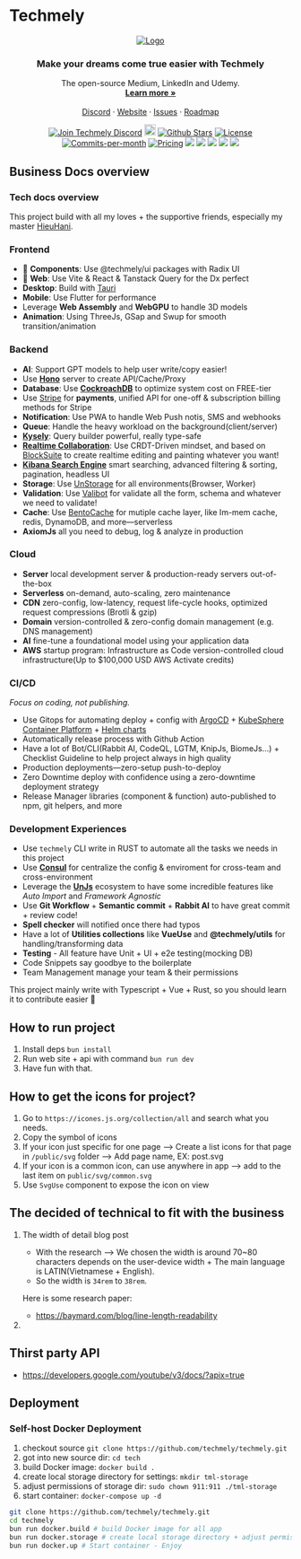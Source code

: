 # Techmely

<!-- PROJECT LOGO -->
<p align="center">
  <a href="https://github.com/techmely/techmely">
   <img src="https://i.ibb.co/3zBkRpd/LogoX300.png" alt="Logo">
  </a>

  <h3 align="center">Make your dreams come true easier with Techmely
</h3>

  <p align="center">
    The open-source Medium, LinkedIn and Udemy.
    <br />
    <a href="https://techmely.com"><strong>Learn more »</strong></a>
    <br />
    <br />
    <a href="https://chat.techmely.com">Discord</a>
    ·
    <a href="https://techmely.com">Website</a>
    ·
    <a href="https://github.com/techmely/techmely/issues">Issues</a>
    ·
    <a href="https://roadmap.techmely.com">Roadmap</a>
  </p>
</p>

<p align="center">
   <a href="https://chat.techmely.com"><img src="https://img.shields.io/badge/Discord-chat.techmely.com-%234A154B" alt="Join Techmely Discord"></a>
   <a href="https://status.techmely.com"><img height="20px" src="https://betteruptime.com/status-badges/v1/monitor/a9kf.svg" alt="Uptime"></a>
   <a href="https://github.com/techmely/techmely.com/stargazers"><img src="https://img.shields.io/github/stars/harrytran998/techmely" alt="Github Stars"></a>
   <a href="https://github.com/techmely/techmely.com/blob/main/LICENSE"><img src="https://img.shields.io/badge/license-AGPLv3-purple" alt="License"></a>
   <a href="https://github.com/techmely/techmely/pulse"><img src="https://img.shields.io/github/commit-activity/m/harrytran998/techmely" alt="Commits-per-month"></a>
   <a href="https://techmely.com/pricing"><img src="https://img.shields.io/badge/Pricing-Free/Premium-brightgreen" alt="Pricing"></a>
   <a href="https://hub.docker.com/r/harrytran998/techmely"><img src="https://img.shields.io/docker/pulls/harrytran998/techmely"></a>
   <a href="https://youtube.com/@techmely"><img src="https://img.shields.io/youtube/channel/subscribers/UCg3EWZXQK0bnbQISG50Nwfg"></a>
   <a href="https://techmely.com/design/figma"><img src="https://img.shields.io/badge/Figma-Design%20System-blueviolet"></a>
   <a href="https://contributor-covenant.org/version/1/4/code-of-conduct/ "><img src="https://img.shields.io/badge/Contributor%20Covenant-1.4-purple" /></a>
   <a href="https://console.algora.io/org/techmely/bounties?status=open"><img src="https://img.shields.io/endpoint?url=https%3A%2F%2Fconsole.algora.io%2Fapi%2Fshields%2Ftechmely%2Fbounties%3Fstatus%3Dopen"/></a>
</p>

## Business Docs overview

### Tech docs overview

This project build with all my loves + the supportive friends, especially my master [HieuHani](https://github.com/hieuhani).

### Frontend

- 🧩 **Components**: Use @techmely/ui packages with Radix UI
- 🪩 **Web**: Use Vite & React & Tanstack Query for the Dx perfect
- **Desktop**: Build with [Tauri](https://tauri.app/)
- **Mobile**: Use Flutter for performance
- Leverage **Web Assembly** and **WebGPU** to handle 3D models
- **Animation**: Using ThreeJs, GSap and Swup for smooth transition/animation

### Backend

- **AI**: Support GPT models to help user write/copy easier!
- Use [**Hono**](https://hono.dev/) server to create API/Cache/Proxy
- **Database**: Use [**CockroachDB**](https://www.cockroachlabs.com/) to optimize system cost on FREE-tier
- Use [Stripe](https://stripe.com/en-hk) for **payments**, unified API for one-off & subscription billing methods for Stripe
- **Notification**: Use PWA to handle Web Push notis, SMS and webhooks
- **Queue**: Handle the heavy workload on the background(client/server)
- [**Kysely**](https://kysely.dev/): Query builder powerful, really type-safe
- [**Realtime Collaboration**](https://dxos.org/): Use CRDT-Driven mindset, and based on [BlockSuite](https://github.com/toeverything/blocksuite) to create realtime editing and painting whatever you want!
- [**Kibana Search Engine**](https://www.elastic.co/kibana) smart searching, advanced filtering & sorting, pagination, headless UI
- **Storage**: Use [UnStorage](https://unstorage.unjs.io) for all environments(Browser, Worker)
- **Validation**: Use [Valibot](https://github.com/fabian-hiller/valibot) for validate all the form, schema and whatever we need to validate!
- **Cache**: Use [BentoCache](https://github.com/Julien-R44/bentocache) for mutiple cache layer, like Im-mem cache, redis, DynamoDB, and more—serverless
- **AxiomJs** all you need to debug, log & analyze in production

### Cloud

- **Server** local development server & production-ready servers out-of-the-box
- **Serverless** on-demand, auto-scaling, zero maintenance
- **CDN** zero-config, low-latency, request life-cycle hooks, optimized request compressions (Brotli & gzip)
- **Domain** version-controlled & zero-config domain management (e.g. DNS management)
- **AI** fine-tune a foundational model using your application data
- **AWS** startup program: Infrastructure as Code version-controlled cloud infrastructure(Up to $100,000 USD AWS Activate credits)

### CI/CD

_Focus on coding, not publishing._

- Use Gitops for automating deploy + config with [ArgoCD](https://argoproj.github.io/cd/) + [KubeSphere Container Platform](https://kubesphere.io/) + [Helm charts](https://helm.sh/)
- Automatically release process with Github Action
- Have a lot of Bot/CLI(Rabbit AI, CodeQL, LGTM, KnipJs, BiomeJs...) + Checklist Guideline to help project always in high quality
- Production deployments—zero-setup push-to-deploy
- Zero Downtime deploy with confidence using a zero-downtime deployment strategy
- Release Manager libraries (component & function) auto-published to npm, git helpers, and more

### Development Experiences

- Use `techmely` CLI write in RUST to automate all the tasks we needs in this project
- Use [**Consul**](https://www.consul.io/) for centralize the config & enviroment for cross-team and cross-environment
- Leverage the [**UnJs**](https://unjs.io/) ecosystem to have some incredible features like _Auto Import_ and _Framework Agnostic_
- Use **Git Workflow** + **Semantic commit** + **Rabbit AI** to have great commit + review code!
- **Spell checker** will notified once there had typos
- Have a lot of **Utilities collections** like **VueUse** and **@techmely/utils** for handling/transforming data
- **Testing** - All feature have Unit + UI + e2e testing(mocking DB)
- Code Snippets say goodbye to the boilerplate
- Team Management manage your team & their permissions

This project mainly write with Typescript + Vue + Rust, so you should learn it to contribute easier 🌷

## How to run project

1. Install deps `bun install`
1. Run web site + api with command `bun run dev`
1. Have fun with that.

## How to get the icons for project?

1. Go to `https://icones.js.org/collection/all` and search what you needs.
2. Copy the symbol of icons
3. If your icon just specific for one page --> Create a list icons for that page in `/public/svg` folder --> Add page name, EX: post.svg
4. If your icon is a common icon, can use anywhere in app --> add to the last item on `public/svg/common.svg`
5. Use `SvgUse` component to expose the icon on view

## The decided of technical to fit with the business

1. The width of detail blog post

   - With the research --> We chosen the width is around 70~80 characters depends on the user-device width + The main language is LATIN(Vietnamese + English).
   - So the width is `34rem` to `38rem`.

   Here is some research paper:

   - <https://baymard.com/blog/line-length-readability>

2.

## Thirst party API

- <https://developers.google.com/youtube/v3/docs/?apix=true>

## Deployment

### Self-host Docker Deployment

1. checkout source `git clone https://github.com/techmely/techmely.git`
1. got into new source dir: `cd tech`
1. build Docker image: `docker build .`
1. create local storage directory for settings: `mkdir tml-storage`
1. adjust permissions of storage dir: `sudo chown 911:911 ./tml-storage`
1. start container: `docker-compose up -d`

```sh
git clone https://github.com/techmely/techmely.git
cd techmely
bun run docker.build # build Docker image for all app
bun run docker.storage # create local storage directory + adjust permissions of storage dir
bun run docker.up # Start container - Enjoy
```
